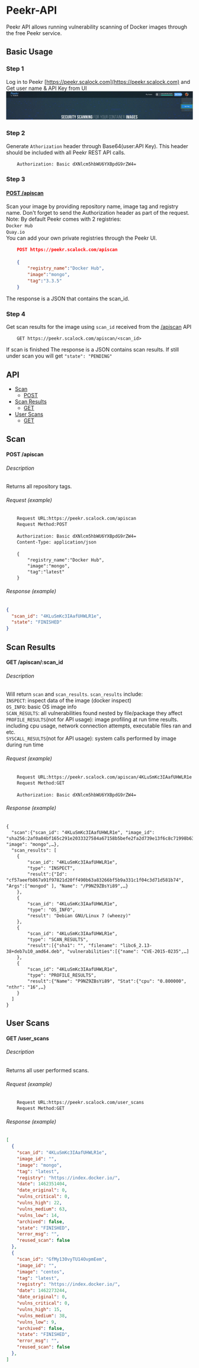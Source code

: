 # Peekr-API
Peekr API allows running vulnerability scanning of Docker images through the free Peekr service.

## Basic Usage
### Step 1
Log in to Peekr [https://peekr.scalock.com](https://peekr.scalock.com) and Get user name & API Key from UI
![Peekr Api](img/peekr_api.png?raw=true "Peek API")
### Step 2
Generate `Athorization` header through Base64(user:API Key). This header should be included with all Peekr REST API calls.
```
    Authorization: Basic dXNlcm5hbWU6YXBpdG9rZW4=
```
### Step 3
#### [POST /apiscan](#scan)
Scan your image by providing repository name, image tag and registry name. Don't forget to send the Authorization header as part of the request.
Note: By default Peekr comes with 2 registries:  
`Docker Hub`  
`Quay.io`  
 You can add your own private registries through the Peekr UI.
```json
    POST https://peekr.scalock.com/apiscan
    
    {
        "registry_name":"Docker Hub",
        "image":"mongo",
        "tag":"3.3.5"
    }
```
The response is a JSON that contains the scan_id.

### Step 4
Get scan results for the image using `scan_id` received from the [/apiscan](#apiscan) API
```
    GET https://peekr.scalock.com/apiscan/<scan_id>
```
If scan is finished The response is a JSON contains scan results.
If still under scan you will get `"state": "PENDING"`

## API
- [Scan](#scan)
    - [POST](#post-apiscan-1)
- [Scan Results](#scan-results)
    - [GET](#get-apiscanscan_id)    
- [User Scans](#user-scans)
    - [GET](#get-user_scans)

## Scan
#### POST /apiscan

###### Description
Returns all repository tags.

###### Request (example)
```
    Request URL:https://peekr.scalock.com/apiscan
    Request Method:POST
    
    Authorization: Basic dXNlcm5hbWU6YXBpdG9rZW4=
    Content-Type: application/json
    
    {
        "registry_name":"Docker Hub",
        "image":"mongo",
        "tag":"latest"
    }
```

###### Response (example)
```json
{
  "scan_id": "4KLuSmKc3IAafUHWLR1e",
  "state": "FINISHED"
}

```

## Scan Results
#### GET /apiscan/:scan_id

###### Description
Will return `scan` and `scan_results`. `scan_results` include:  
`INSPECT`: inspect data of the image (docker inspect)  
`OS_INFO`: basic OS image info  
`SCAN_RESULTS`: all vulnerabilities found nested by file/package they affect   
`PROFILE_RESULTS`(not for API usage): image profiling at run time results. including cpu usage, network connection attempts, executable files ran and etc.  
`SYSCALL_RESULTS`(not for API usage): system calls performed by image during run time
###### Request (example)
```
    Request URL:https://peekr.scalock.com/apiscan/4KLuSmKc3IAafUHWLR1e
    Request Method:GET
    
    Authorization: Basic dXNlcm5hbWU6YXBpdG9rZW4=
```
###### Response (example)
```
{
  "scan":{"scan_id": "4KLuSmKc3IAafUHWLR1e", "image_id": "sha256:2af0a84bf165c291e2033327584a67158b5befe2fa2d739e13f6c8c71998b634", "image": "mongo",…},
  "scan_results": [
    {
        "scan_id": "4KLuSmKc3IAafUHWLR1e",
        "type": "INSPECT",
        "result":{"Id": "cf57aeefb867a91f97821d20ff490b63a83266bf5b9a331c1f04c3d71d581b74", "Args":["mongod" ], "Name": "/P9NZ9ZBsYi89",…}
    },
    {
        "scan_id": "4KLuSmKc3IAafUHWLR1e",
        "type": "OS_INFO",
        "result": "Debian GNU/Linux 7 (wheezy)"
    },
    {
        "scan_id": "4KLuSmKc3IAafUHWLR1e",
        "type": "SCAN_RESULTS",
        "result":[{"sha1": "", "filename": "libc6_2.13-38+deb7u10_amd64.deb", "vulnerabilities":[{"name": "CVE-2015-0235",…]
    },
    {
        "scan_id": "4KLuSmKc3IAafUHWLR1e",
        "type": "PROFILE_RESULTS",
        "result":{"Name": "P9NZ9ZBsYi89", "Stat":{"cpu": "0.800000", "nthr": "16",…}
    }
  ]
}
```

## User Scans
#### GET /user_scans

###### Description
Returns all user performed scans. 
###### Request (example)
```
    Request URL:https://peekr.scalock.com/user_scans
    Request Method:GET
```
###### Response (example)
```json 
[
  {
    "scan_id": "4KLuSmKc3IAafUHWLR1e",
    "image_id": "",
    "image": "mongo",
    "tag": "latest",
    "registry": "https://index.docker.io/",
    "date": 1462351404,
    "date_original": 0,
    "vulns_critical": 0,
    "vulns_high": 22,
    "vulns_medium": 63,
    "vulns_low": 14,
    "archived": false,
    "state": "FINISHED",
    "error_msg": "",
    "reused_scan": false
  },
  {
    "scan_id": "GfMy130vyTU14OvpmEem",
    "image_id": "",
    "image": "centos",
    "tag": "latest",
    "registry": "https://index.docker.io/",
    "date": 1462273244,
    "date_original": 0,
    "vulns_critical": 0,
    "vulns_high": 15,
    "vulns_medium": 38,
    "vulns_low": 9,
    "archived": false,
    "state": "FINISHED",
    "error_msg": "",
    "reused_scan": false
  },
]

```
